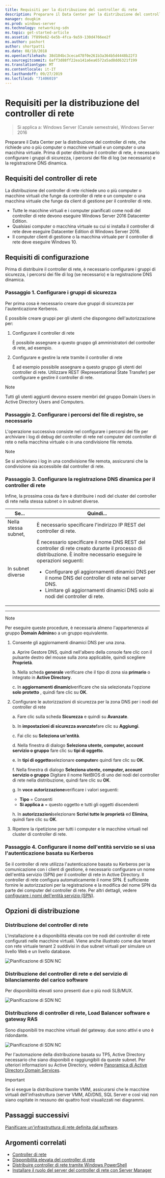 ```yaml
---
title: Requisiti per la distribuzione del controller di rete
description: Preparare il Data Center per la distribuzione del controller di rete, che richiede uno o più computer o macchine virtuali e un computer o una macchina virtuale. Prima di poter distribuire il controller di rete, è necessario configurare i gruppi di sicurezza, i percorsi dei file di log (se necessario) e la registrazione DNS dinamica.
manager: dougkim
ms.prod: windows-server
ms.technology: networking-sdn
ms.topic: get-started-article
ms.assetid: 7f899e62-6e5b-4fca-9a59-130d4766ee2f
ms.author: pashort
author: shortpatti
ms.date: 08/10/2018
ms.openlocfilehash: 38d104bc3ceca478f0e261b3a364b5d4448b22f3
ms.sourcegitcommit: 6aff3d88ff22ea141a6ea6572a5ad8dd6321f199
ms.translationtype: MT
ms.contentlocale: it-IT
ms.lasthandoff: 09/27/2019
ms.locfileid: "71406019"
---
```

# <a name="requirements-for-deploying-network-controller"></a>Requisiti per la distribuzione del controller di rete

>Si applica a: Windows Server (Canale semestrale), Windows Server 2016

Preparare il Data Center per la distribuzione del controller di rete, che richiede uno o più computer o macchine virtuali e un computer o una macchina virtuale. Prima di poter distribuire il controller di rete, è necessario configurare i gruppi di sicurezza, i percorsi dei file di log (se necessario) e la registrazione DNS dinamica.


## <a name="network-controller-requirements"></a>Requisiti del controller di rete

La distribuzione del controller di rete richiede uno o più computer o macchine virtuali che funge da controller di rete e un computer o una macchina virtuale che funge da client di gestione per il controller di rete. 

- Tutte le macchine virtuali e i computer pianificati come nodi del controller di rete devono eseguire Windows Server 2016 Datacenter Edition. 
- Qualsiasi computer o macchina virtuale su cui si installa il controller di rete deve eseguire Datacenter Edition di Windows Server 2016. 
- Il computer client di gestione o la macchina virtuale per il controller di rete deve eseguire Windows 10. 


## <a name="configuration-requirements"></a>Requisiti di configurazione

Prima di distribuire il controller di rete, è necessario configurare i gruppi di sicurezza, i percorsi dei file di log (se necessario) e la registrazione DNS dinamica.

### <a name="step-1-configure-your-security-groups"></a>Passaggio 1. Configurare i gruppi di sicurezza

Per prima cosa è necessario creare due gruppi di sicurezza per l'autenticazione Kerberos. 

È possibile creare gruppi per gli utenti che dispongono dell'autorizzazione per: 

1. Configurare il controller di rete<p>È possibile assegnare a questo gruppo gli amministratori del controller di rete, ad esempio. 
2.  Configurare e gestire la rete tramite il controller di rete<p>È ad esempio possibile assegnare a questo gruppo gli utenti del controller di rete. Utilizzare REST (Representational State Transfer) per configurare e gestire il controller di rete.

>[!NOTE]
>Tutti gli utenti aggiunti devono essere membri del gruppo Domain Users in Active Directory Users and Computers.

### <a name="step-2-configure-log-file-locations-if-needed"></a>Passaggio 2. Configurare i percorsi del file di registro, se necessario

L'operazione successiva consiste nel configurare i percorsi dei file per archiviare i log di debug del controller di rete nel computer del controller di rete o nella macchina virtuale o in una condivisione file remota. 

>[!NOTE]
>Se si archiviano i log in una condivisione file remota, assicurarsi che la condivisione sia accessibile dal controller di rete.


### <a name="step-3-configure-dynamic-dns-registration-for-network-controller"></a>Passaggio 3. Configurare la registrazione DNS dinamica per il controller di rete

Infine, la prossima cosa da fare è distribuire i nodi del cluster del controller di rete nella stessa subnet o in subnet diverse. 


|         Se...         |                                                                                                                                                         Quindi...                                                                                                                                                         |
|-----------------------|-------------------------------------------------------------------------------------------------------------------------------------------------------------------------------------------------------------------------------------------------------------------------------------------------------------------------|
|  Nella stessa subnet,  |                                                                                                                                È necessario specificare l'indirizzo IP REST del controller di rete.                                                                                                                                 |
| In subnet diverse | È necessario specificare il nome DNS REST del controller di rete creato durante il processo di distribuzione. È inoltre necessario eseguire le operazioni seguenti:<ul><li>Configurare gli aggiornamenti dinamici DNS per il nome DNS del controller di rete nel server DNS.</li><li>Limitare gli aggiornamenti dinamici DNS solo ai nodi del controller di rete.</li></ul> |

---

> [!NOTE]
> Per eseguire queste procedure, è necessaria almeno l'appartenenza al gruppo **Domain Admins**o a un gruppo equivalente.

1. Consente gli aggiornamenti dinamici DNS per una zona.

   a. Aprire Gestore DNS, quindi nell'albero della console fare clic con il pulsante destro del mouse sulla zona applicabile, quindi scegliere **Proprietà**. 

   b. Nella scheda **generale** verificare che il tipo di zona sia **primario** o integrato in **Active Directory**.

   c. In **aggiornamenti dinamici**verificare che sia selezionata l'opzione **solo protetto** , quindi fare clic su **OK**.

2. Configurare le autorizzazioni di sicurezza per la zona DNS per i nodi del controller di rete

   a.  Fare clic sulla scheda **Sicurezza** e quindi su **Avanzate**. 

   b. In **impostazioni di sicurezza avanzate**fare clic su **Aggiungi**. 

   c. Fai clic su **Seleziona un'entità**. 

   d. Nella finestra di dialogo **Seleziona utente, computer, account servizio o gruppo** fare clic su **tipi di oggetto**. 

   e. In **tipi di oggetto**selezionare **computer**e quindi fare clic su **OK**.

   f. Nella finestra di dialogo **Seleziona utente, computer, account servizio o gruppo** Digitare il nome NetBIOS di uno dei nodi del controller di rete nella distribuzione, quindi fare clic su **OK**.

   g. In **voce autorizzazione**verificare i valori seguenti:

      - **Tipo** = Consenti
      - **Si applica a** = questo oggetto e tutti gli oggetti discendenti

   h. In **autorizzazioni**selezionare **Scrivi tutte le proprietà** ed **Elimina**, quindi fare clic su **OK**.

3. Ripetere la ripetizione per tutti i computer e le macchine virtuali nel cluster di controller di rete.

### <a name="step-4-configure-service-principal-name-if-using-kerberos-based-authentication"></a>Passaggio 4. Configurare il nome dell'entità servizio se si usa l'autenticazione basata su Kerberos

Se il controller di rete utilizza l'autenticazione basata su Kerberos per la comunicazione con i client di gestione, è necessario configurare un nome dell'entità servizio (SPN) per il controller di rete in Active Directory. Il controller di rete configura automaticamente il nome SPN. È sufficiente fornire le autorizzazioni per la registrazione e la modifica del nome SPN da parte dei computer del controller di rete. Per altri dettagli, vedere [configurare i nomi dell'entità servizio (SPN)](https://docs.microsoft.com/windows-server/networking/sdn/security/kerberos-with-spn#configure-service-principal-names-spn).

## <a name="deployment-options"></a>Opzioni di distribuzione

### <a name="network-controller-deployment"></a>Distribuzione del controller di rete

L'installazione è a disponibilità elevata con tre nodi del controller di rete configurati nelle macchine virtuali. Viene anche illustrato come due tenant con rete virtuale tenant 2 suddivisi in due subnet virtuali per simulare un livello Web e un livello database.  

![Pianificazione di SDN NC](../../media/Plan-a-Software-Defined-Network-Infrastructure/SDN-NC-Planning.png)

### <a name="network-controller-and-software-load-balancer-deployment"></a>Distribuzione del controller di rete e del servizio di bilanciamento del carico software

Per disponibilità elevati sono presenti due o più nodi SLB/MUX.

![Pianificazione di SDN NC](../../media/Plan-a-Software-Defined-Network-Infrastructure/SDN-SLB-Deployment.png)

### <a name="network-controller-software-load-balancer-and-ras-gateway-deployment"></a>Distribuzione di controller di rete, Load Balancer software e gateway RAS

Sono disponibili tre macchine virtuali del gateway. due sono attivi e uno è ridondante.

![Pianificazione di SDN NC](../../media/Plan-a-Software-Defined-Network-Infrastructure/SDN-GW-Deployment.png)  



Per l'automazione della distribuzione basata su TP5, Active Directory necessario che siano disponibili e raggiungibili da queste subnet. Per ulteriori informazioni su Active Directory, vedere [Panoramica di Active Directory Domain Services](https://docs.microsoft.com/windows-server/identity/ad-ds/get-started/virtual-dc/active-directory-domain-services-overview).  

>[!IMPORTANT] 
>Se si esegue la distribuzione tramite VMM, assicurarsi che le macchine virtuali dell'infrastruttura (server VMM, AD/DNS, SQL Server e così via) non siano ospitate in nessuno dei quattro host visualizzati nei diagrammi.  


## <a name="next-steps"></a>Passaggi successivi
[Pianificare un'infrastruttura di rete definita dal software](https://technet.microsoft.com/windows-server-docs/networking/sdn/plan/plan-a-software-defined-network-infrastructure).

## <a name="related-topics"></a>Argomenti correlati
- [Controller di rete](../technologies/network-controller/Network-Controller.md) 
- [Disponibilità elevata del controller di rete](../technologies/network-controller/network-controller-high-availability.md) 
- [Distribuire controller di rete tramite Windows PowerShell](../deploy/Deploy-Network-Controller-using-Windows-PowerShell.md)   
- [Installare il ruolo del server del controller di rete con Server Manager](../technologies/network-controller/Install-the-Network-Controller-server-role-using-Server-Manager.md)   
